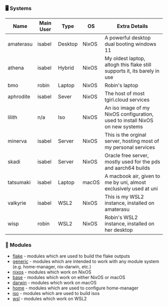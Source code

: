 ### 🖥️ Systems

| Name      | Main User | Type    | OS    | Extra Details |
| --------- | --------- | ------- | ----- | ------------- |
| amaterasu | isabel    | Desktop | NixOS | A powerful desktop dual booting windows 11 |
| athena    | isabel    | Hybrid  | NixOS | My oldest laptop, altogh this flake still supports it, its barely in use |
| bmo       | robin     | Laptop  | NixOS | Robin's laptop |
| aphrodite | isabel    | Sever   | NixOS | The host of most tgirl.cloud services |
| lilith    | n/a       | Iso     | NixOS | An iso image of my NixOS configuration, used to install NixOS on new systems |
| minerva   | isabel    | Server  | NixOS | This is the orginal server, hosting most of my personal services |
| skadi     | isabel    | Server  | NixOS | Oracle free server, mostly used for the pds and aarch64 builds |
| tatsumaki | isabel    | Laptop  | macOS | A macbook air, given to me by uni, almost exclusively used at uni |
| valkyrie  | isabel    | WSL2    | NixOS | This is my WSL2 instance, installed on amaterasu |
| wisp      | robin     | WSL2    | NixOS | Robin's WSL2 instance, installed on her desktop |


### 🧩 Modules

* [flake](https://github.com/isabelroses/dotfiles/tree/main/modules/flake/) - modules which are used to build the flake outputs
* [generic](https://github.com/isabelroses/dotfiles/tree/main/modules/generic/) - modules which are intended to work with any module system (e.g. home-manager, nix-darwin, etc.)
* [nixos](https://github.com/isabelroses/dotfiles/tree/main/modules/nixos/) - modules which work on NixOS
* [base](https://github.com/isabelroses/dotfiles/tree/main/modules/base/) - modules which work on either NixOS or macOS
* [darwin](https://github.com/isabelroses/dotfiles/tree/main/modules/darwin/) - modules which work on macOS
* [home](https://github.com/isabelroses/dotfiles/tree/main/modules/home/) - modules which are used to configure home-manager
* [iso](https://github.com/isabelroses/dotfiles/tree/main/modules/iso/) - modules which are used to build isos
* [wsl](https://github.com/isabelroses/dotfiles/tree/main/modules/wsl/) - modules which work on WSL2
